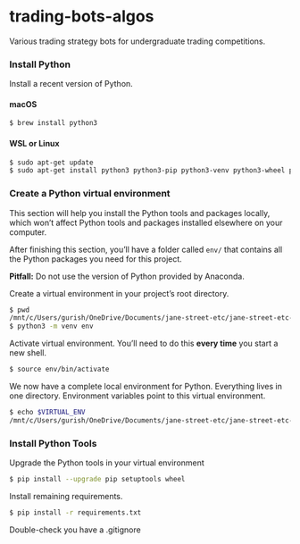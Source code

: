# trading-bots-algos
Various trading strategy bots for undergraduate trading competitions.

### Install Python
Install a recent version of Python.
#### macOS
```bash
$ brew install python3
```
#### WSL or Linux
```bash
$ sudo apt-get update
$ sudo apt-get install python3 python3-pip python3-venv python3-wheel python3-setuptools
```
### Create a Python virtual environment
This section will help you install the Python tools and packages locally, which won’t affect Python tools and packages installed elsewhere on your computer.

After finishing this section, you’ll have a folder called `env/` that contains all the Python packages you need for this project.

**Pitfall:** Do not use the version of Python provided by Anaconda. 

Create a virtual environment in your project’s root directory. 
```bash
$ pwd
/mnt/c/Users/gurish/OneDrive/Documents/jane-street-etc/jane-street-etc-UMICH
$ python3 -m venv env
```
Activate virtual environment. You’ll need to do this **every time** you start a new shell.
```bash
$ source env/bin/activate
```
We now have a complete local environment for Python. Everything lives in one directory. Environment variables point to this virtual environment.
```bash
$ echo $VIRTUAL_ENV
/mnt/c/Users/gurish/OneDrive/Documents/jane-street-etc/jane-street-etc-UMICH/env
```

### Install Python Tools
Upgrade the Python tools in your virtual environment
```bash
$ pip install --upgrade pip setuptools wheel
```
Install remaining requirements.
```bash
$ pip install -r requirements.txt
```
Double-check you have a .gitignore
